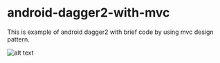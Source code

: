 # android-dagger2-with-mvc
This is example of android dagger2 with brief code by using mvc design pattern.

![alt text](https://github.com/chrisjenx/Calligraphy/raw/master/screenshot.png "ScreenShot Of Dagger2 Home")